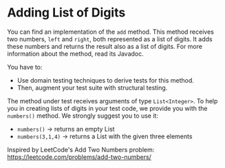 # Adding List of Digits

<!--NO_HARDWRAPS-->

You can find an implementation of the `add` method.
This method receives two numbers, `left` and `right`, both represented as a list of digits.
It adds these numbers and returns the result also as a list of digits. 
For more information about the method, read its Javadoc.

You have to:

* Use domain testing techniques to derive tests for this method. 
* Then, augment your test suite with structural testing.

The method under test receives arguments of type `List<Integer>`. To help you in creating lists of digits in your test code, we provide you with the `numbers()` method. We strongly suggest you to use it:

* `numbers()` -> returns an empty List<Integer>
* `numbers(3,1,4)` -> returns a List<Integer> with the given three elements

Inspired by LeetCode's Add Two Numbers problem: https://leetcode.com/problems/add-two-numbers/

